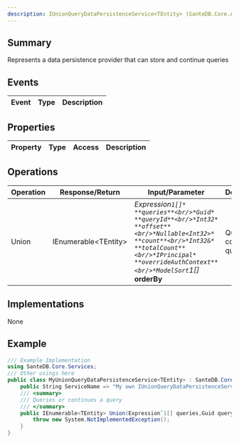 ```yaml
---
description: IUnionQueryDataPersistenceService<TEntity> (SanteDB.Core.Api)
---
```


## Summary
Represents a data persistence provider that can store and continue queries

## Events

|Event|Type|Description|
|-|-|-|

## Properties

|Property|Type|Access|Description|
|-|-|-|-|

## Operations

|Operation|Response/Return|Input/Parameter|Description|
|-|-|-|-|
|Union|IEnumerable&lt;TEntity>|*Expression`1[]* **queries**<br/>*Guid* **queryId**<br/>*Int32* **offset**<br/>*Nullable<Int32>* **count**<br/>*Int32&* **totalCount**<br/>*IPrincipal* **overrideAuthContext**<br/>*ModelSort`1[]* **orderBy**|Queries or continues a query|

## Implementations

None

## Example
```csharp
/// Example Implementation
using SanteDB.Core.Services;
/// Other usings here
public class MyUnionQueryDataPersistenceService<TEntity> : SanteDB.Core.Services.IUnionQueryDataPersistenceService<TEntity> { 
	public String ServiceName => "My own IUnionQueryDataPersistenceService`1 service";
	/// <summary>
	/// Queries or continues a query
	/// </summary>
	public IEnumerable<TEntity> Union(Expression`1[] queries,Guid queryId,Int32 offset,Nullable<Int32> count,Int32& totalCount,IPrincipal overrideAuthContext,ModelSort`1[] orderBy){
		throw new System.NotImplementedException();
	}
}
```
